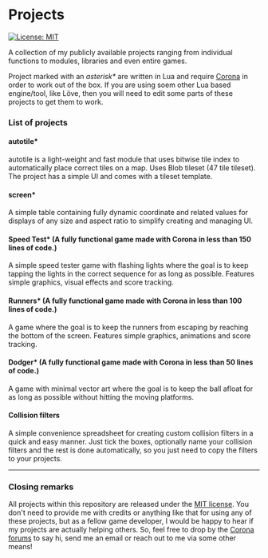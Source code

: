 # Projects
[![License: MIT](https://img.shields.io/badge/License-MIT-yellow.svg)](https://github.com/XeduR/Public-Projects/blob/master/LICENSE)

A collection of my publicly available projects ranging from individual functions to modules, libraries and even entire games.

Project marked with an _asterisk*_ are written in Lua and require [Corona](https://coronalabs.com/) in order to work out of the box. If you are using soem other Lua based engine/tool, like Löve, then you will need to edit some parts of these projects to get them to work.

### List of projects

#### autotile*
autotile is a light-weight and fast module that uses bitwise tile index to automatically place correct tiles on a map. Uses Blob tileset (47 tile tileset). The project has a simple UI and comes with a tileset template.

#### screen*
A simple table containing fully dynamic coordinate and related values for displays of any size and aspect ratio to simplify creating and managing UI.

#### Speed Test* (A fully functional game made with Corona in less than 150 lines of code.)
A simple speed tester game with flashing lights where the goal is to keep tapping the lights in the correct sequence for as long as possible. Features simple graphics, visual effects and score tracking.

#### Runners* (A fully functional game made with Corona in less than 100 lines of code.)
A game where the goal is to keep the runners from escaping by reaching the bottom of the screen. Features simple graphics, animations and score tracking.

#### Dodger* (A fully functional game made with Corona in less than 50 lines of code.)
A game with minimal vector art where the goal is to keep the ball afloat for as long as possible without hitting the moving platforms.

#### Collision filters
A simple convenience spreadsheet for creating custom collision filters in a quick and easy manner. Just tick the boxes, optionally name your collision filters and the rest is done automatically, so you just need to copy the filters to your projects.

---

### Closing remarks
All projects within this repository are released under the [MIT license](https://github.com/XeduR/Public-Projects/blob/master/LICENSE). You don't need to provide me with credits or anything like that for using any of these projects, but as a fellow game developer, I would be happy to hear if my projects are actually helping others. So, feel free to drop by the [Corona forums](https://forums.coronalabs.com/) to say hi, send me an email or reach out to me via some other means!
